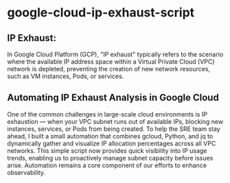 # google-cloud-ip-exhaust-script

## IP Exhaust:
In Google Cloud Platform (GCP), "IP exhaust" typically refers to the scenario where the available IP address space within a Virtual Private Cloud (VPC) network is depleted, preventing the creation of new network resources, such as VM instances, Pods, or services.


## Automating IP Exhaust Analysis in Google Cloud

One of the common challenges in large-scale cloud environments is IP exhaustion — when your VPC subnet runs out of available IPs, blocking new instances, services, or Pods from being created. To help the SRE team stay ahead, I built a small automation that combines gcloud, Python, and jq to dynamically gather and visualize IP allocation percentages across all VPC networks. This simple script now provides quick visibility into IP usage trends, enabling us to proactively manage subnet capacity before issues arise. Automation remains a core component of our efforts to enhance observability. 

